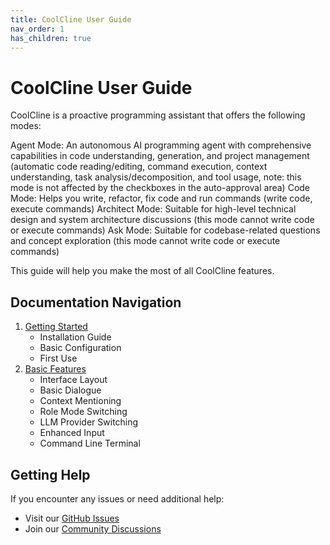 ```yaml
---
title: CoolCline User Guide
nav_order: 1
has_children: true
---
```


# CoolCline User Guide

CoolCline is a proactive programming assistant that offers the following modes:

Agent Mode: An autonomous AI programming agent with comprehensive capabilities in code understanding, generation, and project management (automatic code reading/editing, command execution, context understanding, task analysis/decomposition, and tool usage, note: this mode is not affected by the checkboxes in the auto-approval area)
Code Mode: Helps you write, refactor, fix code and run commands (write code, execute commands)
Architect Mode: Suitable for high-level technical design and system architecture discussions (this mode cannot write code or execute commands)
Ask Mode: Suitable for codebase-related questions and concept exploration (this mode cannot write code or execute commands)

This guide will help you make the most of all CoolCline features.

## Documentation Navigation

1. [Getting Started](./getting-started/index.md)
    - Installation Guide
    - Basic Configuration
    - First Use
2. [Basic Features](./basic-features/index.md)
    - Interface Layout
    - Basic Dialogue
    - Context Mentioning
    - Role Mode Switching
    - LLM Provider Switching
    - Enhanced Input
    - Command Line Terminal

## Getting Help

If you encounter any issues or need additional help:

- Visit our [GitHub Issues](https://github.com/coolcline/coolcline/issues)
- Join our [Community Discussions](https://github.com/coolcline/coolcline/discussions)
